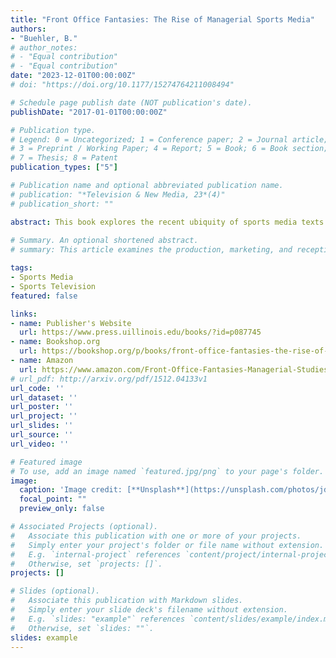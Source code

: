 ```yaml
---
title: "Front Office Fantasies: The Rise of Managerial Sports Media"
authors:
- "Buehler, B."
# author_notes:
# - "Equal contribution"
# - "Equal contribution"
date: "2023-12-01T00:00:00Z"
# doi: "https://doi.org/10.1177/15274764211008494"

# Schedule page publish date (NOT publication's date).
publishDate: "2017-01-01T00:00:00Z"

# Publication type.
# Legend: 0 = Uncategorized; 1 = Conference paper; 2 = Journal article;
# 3 = Preprint / Working Paper; 4 = Report; 5 = Book; 6 = Book section;
# 7 = Thesis; 8 = Patent
publication_types: ["5"]

# Publication name and optional abbreviated publication name.
# publication: "*Television & New Media, 23*(4)"
# publication_short: ""

abstract: This book explores the recent ubiquity of sports media texts fixated on managerial figures and managerial responsibilities – a phenomenon evidenced everywhere from the success of films like *Moneyball* to the increasing television coverage of the NFL and NBA drafts to the expanding popularity of fantasy sports. For one, the book documents the wide scope of this managerial fixation, establishing just how important managerial figures and managerial work have become within sports media. For another, the book examines the industrial origins of this managerial interest, detailing and historicizing significant developments within both the media and sport industries that have precipitated the explosion in managerial content, including, for instance, the rise of league-owned media outlets craving year-round content. At its heart, though, the book is an analysis of the ideological roots and ramifications of the managerial fixation. Accordingly, the book situates sports media’s managerial fixation within wider societal contexts, touching, for example, on interrelated subjects like hegemonic masculinity, financialization, managerialism, neoliberalism, and quantification. As this ideological analysis makes clear, sports media’s managerial fixation has not only reflected a variety of broader societal shifts, such as the growing entwinement of culture and finance, but also played a role in driving many of those same transformations.
 
# Summary. An optional shortened abstract.
# summary: This article examines the production, marketing, and reception of football films released during the classical Hollywood era – specifically focusing on efforts by the studio to create and market 'realistic' football action.

tags:
- Sports Media
- Sports Television
featured: false

links:
- name: Publisher's Website
  url: https://www.press.uillinois.edu/books/?id=p087745
- name: Bookshop.org
  url: https://bookshop.org/p/books/front-office-fantasies-the-rise-of-managerial-sports-media-branden-buehler/19975404?ean=9780252087745
- name: Amazon
  url: https://www.amazon.com/Front-Office-Fantasies-Managerial-Studies/dp/0252087747/
# url_pdf: http://arxiv.org/pdf/1512.04133v1
url_code: ''
url_dataset: ''
url_poster: ''
url_project: ''
url_slides: ''
url_source: ''
url_video: ''

# Featured image
# To use, add an image named `featured.jpg/png` to your page's folder. 
image:
  caption: 'Image credit: [**Unsplash**](https://unsplash.com/photos/jdD8gXaTZsc)'
  focal_point: ""
  preview_only: false

# Associated Projects (optional).
#   Associate this publication with one or more of your projects.
#   Simply enter your project's folder or file name without extension.
#   E.g. `internal-project` references `content/project/internal-project/index.md`.
#   Otherwise, set `projects: []`.
projects: []

# Slides (optional).
#   Associate this publication with Markdown slides.
#   Simply enter your slide deck's filename without extension.
#   E.g. `slides: "example"` references `content/slides/example/index.md`.
#   Otherwise, set `slides: ""`.
slides: example
---
```



